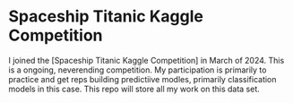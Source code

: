 # Spaceship Titanic Kaggle Competition

I joined the [Spaceship Titanic Kaggle Competition] in March of 2024. This is a ongoing, neverending competition. My participation is primarily to practice and get reps building predictiive modles, primarily classification models in this case. This repo will store all my work on this data set.
